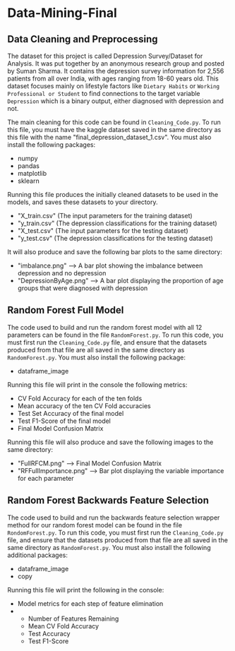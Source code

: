 # Data-Mining-Final

## Data Cleaning and Preprocessing

The dataset for this project is called Depression Survey/Dataset for Analysis. It was put together by an anonymous research group and posted by Suman Sharma. It contains the depression survey information for 2,556 patients from all over India, with ages ranging from 18-60 years old. This dataset focuses mainly on lifestyle factors like `Dietary Habits` or `Working Professional or Student` to find connections to the target variable `Depression` which is a binary output, either diagnosed with depression and not.

The main cleaning for this code can be found in `Cleaning_Code.py`. To run this file, you must have the kaggle dataset saved in the same directory as this file with the name "final_depression_dataset_1.csv". You must also install the following packages:

* numpy
* pandas
* matplotlib
* sklearn

Running this file produces the initially cleaned datasets to be used in the models, and saves these datasets to your directory.

* "X_train.csv" (The input parameters for the training dataset)
* "y_train.csv" (The depression classifications for the training dataset)
* "X_test.csv" (The input parameters for the testing dataset)
* "y_test.csv" (The depression classifications for the testing dataset)

It will also produce and save the following bar plots to the same directory:

* "imbalance.png" --> A bar plot showing the imbalance between depression and no depression
* "DepressionByAge.png" --> A bar plot displaying the proportion of age groups that were diagnosed with depression

## Random Forest Full Model

The code used to build and run the random forest model with all 12 parameters can be found in the file `RandomForest.py`. To run this code, you must first run the `Cleaning_Code.py` file, and ensure that the datasets produced from that file are all saved in the same directory as `RandomForest.py`. You must also install the following package:

* dataframe_image

Running this file will print in the console the following metrics:

* CV Fold Accuracy for each of the ten folds
* Mean accuracy of the ten CV Fold accuracies
* Test Set Accuracy of the final model
* Test F1-Score of the final model
* Final Model Confusion Matrix

Running this file will also produce and save the following images to the same directory:

* "FullRFCM.png" --> Final Model Confusion Matrix
* "RFFullImportance.png" --> Bar plot displaying the variable importance for each parameter

## Random Forest Backwards Feature Selection

The code used to build and run the backwards feature selection wrapper method for our random forest model can be found in the file `RondomForest.py`. To run this code, you must first run the `Cleaning_Code.py` file, and ensure that the datasets produced from that file are all saved in the same directory as `RandomForest.py`. You must also install the following additional packages:

* dataframe_image
* copy

Running this file will print the following in the console:

* Model metrics for each step of feature elimination
* * Number of Features Remaining
  * Mean CV Fold Accuracy
  * Test Accuracy
  * Test F1-Score
